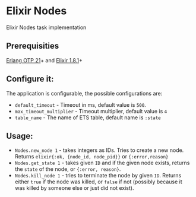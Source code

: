 # Elixir Nodes

 Elixir Nodes task implementation
## Prerequisities
 [Erlang OTP 21](http://erlang.org/doc/installation_guide/INSTALL.html)+ and [Elixir 1.8.1](https://elixir-lang.org/install.html)+

## Configure it: 

The application is configurable, the possible configurations are: 

- `default_timeout` - Timeout in ms, default value is `500`.
- `max_timeout_multiplier` - Timeout multiplier, default value is `4`
- `table_name` - The name of ETS table, default name is `:state`

## Usage: 
 - `Nodes.new_node 1` - takes integers as IDs. Tries to create a new node. Returns `elixir{:ok, {node_id, node_pid}}` or `{:error,reason}`   
 - `Nodes.get_state 1` - takes given `ID` and if the given node exists, returns the `state` of the node, or `{:error, reason}`.
 - `Nodes.kill_node 1` - tries to terminate the node by given `ID`. Returns either `true` if the node was killed, or `false` if not (possibly because it was killed by someone else or just did not exist).